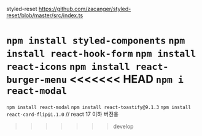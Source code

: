 styled-reset
https://github.com/zacanger/styled-reset/blob/master/src/index.ts

`npm install styled-components`
`npm install react-hook-form`
`npm install react-icons`
`npm install react-burger-menu`
<<<<<<< HEAD
`npm i react-modal`
=======
`npm install react-modal`
`npm install react-toastify@9.1.3`
`npm install react-card-flip@1.1.0` // react 17 이하 버전용
>>>>>>> develop
